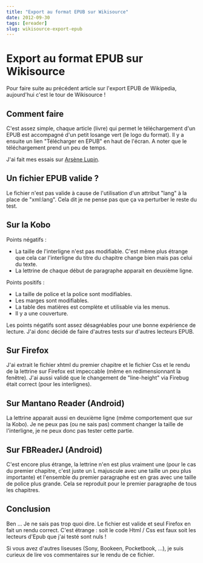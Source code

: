 ```yaml
---
title: "Export au format EPUB sur Wikisource"
date: 2012-09-30
tags: [ereader]
slug: wikisource-export-epub
---
```

# Export au format EPUB sur Wikisource

Pour faire suite au précédent article sur l'export EPUB de Wikipedia, aujourd'hui c'est le tour de Wikisource !

## Comment faire

C'est assez simple, chaque article (livre) qui permet le téléchargement d'un EPUB est accompagné d'un petit losange vert (le logo du format). Il y a ensuite un lien "Télécharger en EPUB" en haut de l'écran. A noter que le téléchargement prend un peu de temps.

J'ai fait mes essais sur [Arsène Lupin](http://fr.wikisource.org/wiki/Ars%C3%A8ne_Lupin_gentleman-cambrioleur).

## Un fichier EPUB valide ?

Le fichier n'est pas valide à cause de l'utilisation d'un attribut "lang" à la place de "xml:lang". Cela dit je ne pense pas que ça va perturber le reste du test.

## Sur la Kobo

Points négatifs : 

* La taille de l'interligne n'est pas modifiable. C'est même plus étrange que cela car l'interligne du titre du chapitre change bien mais pas celui du texte.
* La lettrine de chaque début de paragraphe apparait en deuxième ligne.

Points positifs : 

* La taille de police et la police sont modifiables.
* Les marges sont modifiables.
* La table des matières est complète et utilisable via les menus.
* Il y a une couverture.

Les points négatifs sont assez désagréables pour une bonne expérience de lecture. J'ai donc décidé de faire d'autres tests sur d'autres lecteurs EPUB.

## Sur Firefox

J'ai extrait le fichier xhtml du premier chapitre et le fichier Css et le rendu de la lettrine sur Firefox est impeccable (même en redimensionnant la fenêtre). J'ai aussi validé que le changement de "line-height" via Firebug était correct (pour les interlignes).

## Sur Mantano Reader (Android)

La lettrine apparait aussi en deuxième ligne (même comportement que sur la Kobo). Je ne peux pas (ou ne sais pas) comment changer la taille de l'interligne, je ne peux donc pas tester cette partie.

## Sur FBReaderJ (Android)

C'est encore plus étrange, la lettrine n'en est plus vraiment une (pour le cas du premier chapitre, c'est juste un L majuscule avec une taille un peu plus importante) et l'ensemble du premier paragraphe est en gras avec une taille de police plus grande. Cela se reproduit pour le premier paragraphe de tous les chapitres.

## Conclusion

Ben ... Je ne sais pas trop quoi dire. Le fichier est valide et seul Firefox en fait un rendu correct. C'est étrange : soit le code Html / Css est faux soit les lecteurs d'Epub que j'ai testé sont nuls !

Si vous avez d'autres liseuses (Sony, Bookeen, Pocketbook, ...), je suis curieux de lire vos commentaires sur le rendu de ce fichier.
